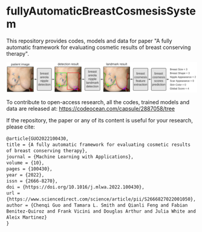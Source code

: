 # fullyAutomaticBreastCosmesisSystem
This repository provides codes, models and data for paper "A fully automatic framework for evaluating cosmetic results of breast conserving therapy".

![BREAST-COSMESIS flowchart](./figures/flowchart2.png?raw=true)

To contribute to open-access research, all the codes, trained models and data are released at:
https://codeocean.com/capsule/2887058/tree

If the repository, the paper or any of its content is useful for your research, please cite:
```
@article{GUO2022100430,
title = {A fully automatic framework for evaluating cosmetic results of breast conserving therapy},
journal = {Machine Learning with Applications},
volume = {10},
pages = {100430},
year = {2022},
issn = {2666-8270},
doi = {https://doi.org/10.1016/j.mlwa.2022.100430},
url = {https://www.sciencedirect.com/science/article/pii/S2666827022001050},
author = {Chenqi Guo and Tamara L. Smith and Qianli Feng and Fabian Benitez-Quiroz and Frank Vicini and Douglas Arthur and Julia White and Aleix Martinez}
}
```

